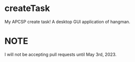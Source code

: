 # createTask
My APCSP create task! A desktop GUI application of hangman.
# NOTE
I will not be accepting pull requests until May 3rd, 2023.
